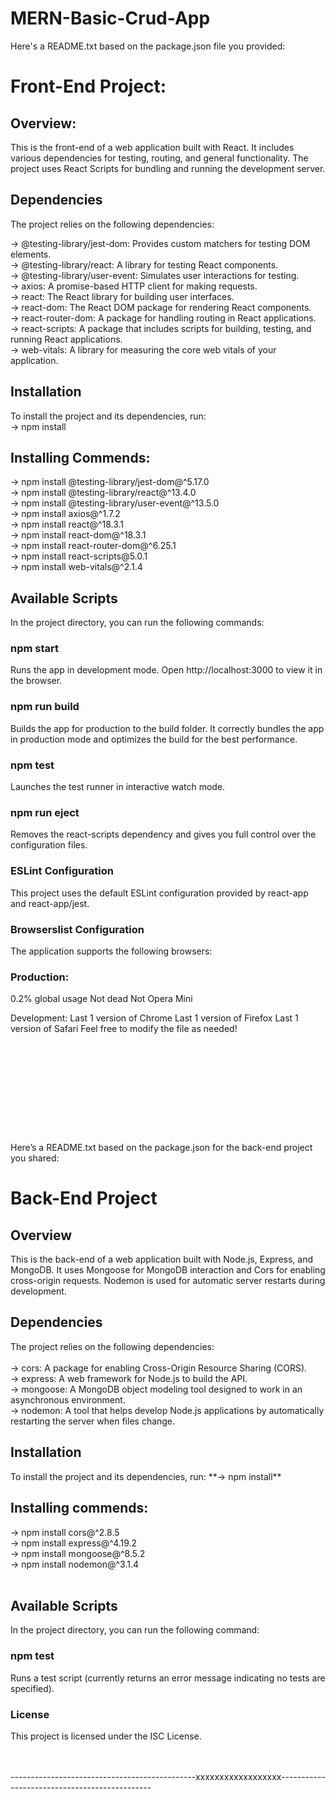 # MERN-Basic-Crud-App

Here's a README.txt based on the package.json file you provided:

<h1>Front-End Project:</h1>
<h2>Overview:</h2>
This is the front-end of a web application built with React. It includes various dependencies for testing, routing, and general functionality. The project uses React Scripts for bundling and running the development server.

<h2>Dependencies</h2>
The project relies on the following dependencies:

-> @testing-library/jest-dom: Provides custom matchers for testing DOM elements.<br>
-> @testing-library/react: A library for testing React components.<br>
-> @testing-library/user-event: Simulates user interactions for testing.<br>
-> axios: A promise-based HTTP client for making requests.<br>
-> react: The React library for building user interfaces.<br>
-> react-dom: The React DOM package for rendering React components.<br>
-> react-router-dom: A package for handling routing in React applications.<br>
-> react-scripts: A package that includes scripts for building, testing, and running React applications.<br>
-> web-vitals: A library for measuring the core web vitals of your application.<br>

<h2>Installation</h2>
To install the project and its dependencies, run:<br>
-> npm install<br>

<h2>Installing Commends:</h2>
-> npm install @testing-library/jest-dom@^5.17.0<br>
-> npm install @testing-library/react@^13.4.0<br>
-> npm install @testing-library/user-event@^13.5.0<br>
-> npm install axios@^1.7.2<br>
-> npm install react@^18.3.1<br>
-> npm install react-dom@^18.3.1<br>
-> npm install react-router-dom@^6.25.1<br>
-> npm install react-scripts@5.0.1<br>
-> npm install web-vitals@^2.1.4<br>

<h2>Available Scripts</h2>
In the project directory, you can run the following commands:

<h3>npm start</h3>
Runs the app in development mode. Open http://localhost:3000 to view it in the browser.

<h3>npm run build</h3>
Builds the app for production to the build folder. It correctly bundles the app in production mode and optimizes the build for the best performance.

<h3>npm test</h3>
Launches the test runner in interactive watch mode.

<h3>npm run eject</h3>
Removes the react-scripts dependency and gives you full control over the configuration files.

<h3>ESLint Configuration</h3>
This project uses the default ESLint configuration provided by react-app and react-app/jest.

<h3>Browserslist Configuration</h3>
The application supports the following browsers:

<h3>Production:</h3>
0.2% global usage
Not dead
Not Opera Mini

Development:
Last 1 version of Chrome
Last 1 version of Firefox
Last 1 version of Safari
Feel free to modify the file as needed!

<br><br><br>
--------------------------------------------------------------------------------------------------------------------------------------------------------------------------------------
<br><br><br>
Here’s a README.txt based on the package.json for the back-end project you shared:

<h1>Back-End Project</h1>

<h2>Overview</h2>
This is the back-end of a web application built with Node.js, Express, and MongoDB. It uses Mongoose for MongoDB interaction and Cors for enabling cross-origin requests. Nodemon is used for automatic server restarts during development.

<h2>Dependencies</h2>
The project relies on the following dependencies:<br>
<br>
-> cors: A package for enabling Cross-Origin Resource Sharing (CORS).<br>
-> express: A web framework for Node.js to build the API.<br>
-> mongoose: A MongoDB object modeling tool designed to work in an asynchronous environment.<br>
-> nodemon: A tool that helps develop Node.js applications by automatically restarting the server when files change.<br>

<h2>Installation</h2>
To install the project and its dependencies, run:
**-> npm install**

<h2>Installing commends:</h2>
-> npm install cors@^2.8.5<br>
-> npm install express@^4.19.2<br>
-> npm install mongoose@^8.5.2<br>
-> npm install nodemon@^3.1.4<br>
<br>
<h2>Available Scripts</h2>
In the project directory, you can run the following command:

<h3>npm test</h3>
Runs a test script (currently returns an error message indicating no tests are specified).

<h3>License</h3>
This project is licensed under the ISC License.

<br><br>
----------------------------------------------xxxxxxxxxxxxxxxxxx----------------------------------------------
